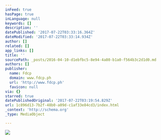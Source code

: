 ```yaml
---
inFeed: true
hasPage: true
inLanguage: null
keywords: []
description: ''
datePublished: '2017-07-22T03:33:16.364Z'
dateModified: '2017-07-22T03:33:14.934Z'
author: []
related: []
app_links: []
title: ''
sourcePath: _posts/2016-04-10-d1ebfbc5-8e94-4a80-b1a0-f564b3c2d1d0.md
authors: []
publisher:
  name: Fdcp
  domain: www.fdcp.ph
  url: 'http://www.fdcp.ph'
  favicon: null
via: {}
starred: true
datePublishedOriginal: '2017-07-22T03:19:54.829Z'
url: 1c896d13-7b2f-48b0-a09d-c1af33e84cd3/index.html
_context: 'http://schema.org'
_type: MediaObject

---
```

<article style=""><img src="https://fbcdn-sphotos-d-a.akamaihd.net/hphotos-ak-xfp1/t31.0-8/12909534_752146151593284_8894993751034255324_o.jpg" /></article>